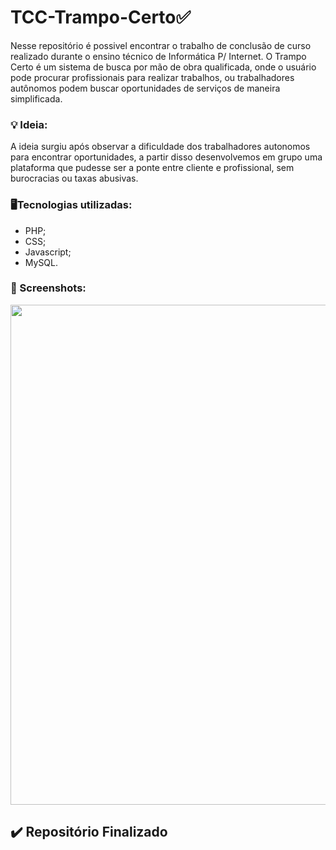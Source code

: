 # TCC-Trampo-Certo✅

Nesse repositório é possivel encontrar o trabalho de conclusão de curso realizado durante o ensino técnico de Informática P/ Internet.
O Trampo Certo é um sistema de busca por mão de obra qualificada, onde o usuário pode procurar profissionais para realizar trabalhos, ou trabalhadores autônomos podem buscar oportunidades de serviços de maneira simplificada.

### 💡 Ideia:

A ideia surgiu após observar a dificuldade dos trabalhadores autonomos para encontrar oportunidades, a partir disso desenvolvemos em grupo uma plataforma que pudesse ser a ponte entre cliente e profissional, sem burocracias ou taxas abusivas.

### 🖥️Tecnologias utilizadas:

- PHP;
- CSS;
- Javascript;
- MySQL.

### 📸 Screenshots:

<img src="https://user-images.githubusercontent.com/51165259/137757975-b69cd06f-e28f-46ba-9087-818b368a564a.png" width="800"/>


## ✔️ Repositório Finalizado
